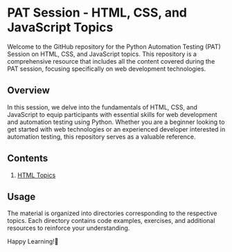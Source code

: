 # PAT Session - HTML, CSS, and JavaScript Topics

Welcome to the GitHub repository for the Python Automation Testing (PAT) Session on HTML, CSS, and JavaScript topics. This repository is a comprehensive resource that includes all the content covered during the PAT session, focusing specifically on web development technologies.

## Overview

In this session, we delve into the fundamentals of HTML, CSS, and JavaScript to equip participants with essential skills for web development and automation testing using Python. Whether you are a beginner looking to get started with web technologies or an experienced developer interested in automation testing, this repository serves as a valuable reference.

## Contents

1. [HTML Topics](/HTML)


## Usage

The material is organized into directories corresponding to the respective topics. Each directory contains code examples, exercises, and additional resources to reinforce your understanding.

Happy Learning!🚀